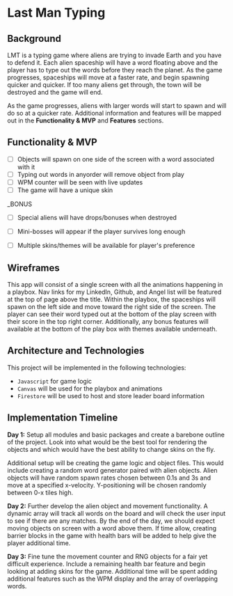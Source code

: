 # Last Man Typing
## Background 
LMT is a typing game where aliens are trying to invade Earth and you have to defend it. Each alien spaceship will have a word floating above and the player has to type out the words before they reach the planet. As the game progresses, spaceships will move at a faster rate, and begin spawning quicker and quicker. If too many aliens get through, the town will be destroyed and the game will end. 

As the game progresses, aliens with larger words will start to spawn and will do so at a quicker rate. Additional information and features will be mapped out in the **Functionality & MVP** and **Features** sections.

## Functionality & MVP

- [ ] Objects will spawn on one side of the screen with a word associated with it
- [ ] Typing out words in anyorder will remove object from play
- [ ] WPM counter will be seen with live updates
- [ ] The game will have a unique skin 

_BONUS
- [ ] Special aliens will have drops/bonuses when destroyed
- [ ] Mini-bosses will appear if the player survives long enough
- [ ] Multiple skins/themes will be available for player's preference



## Wireframes

This app will consist of a single screen with all the animations happening in a playbox. Nav links for my LinkedIn, Github, and Angel list will be featured at the top of page above the title. Within the playbox, the spaceships will spawn on the left side and move toward the right side of the screen. The player can see their word typed out at the bottom of the play screen with their score in the top right corner. Additionally, any bonus features will available at the bottom of the play box with themes available underneath.

## Architecture and Technologies

This project will be implemented in the following technologies:
- `Javascript` for game logic
- `Canvas` will be used for the playbox and animations
- `Firestore` will be used to host and store leader board information


## Implementation Timeline
**Day 1:** Setup all modules and basic packages and create a barebone outline of the project. Look into what would be the best tool for rendering the objects and which would have the best ability to change skins on the fly. 

Additional setup will be creating the game logic and object files. This would include creating a random word generator paired with alien objects. Alien objects will have random spawn rates chosen between 0.1s and 3s and move at a specified x-velocity. Y-positioning will be chosen randomly between 0-x tiles high. 

**Day 2:** Further develop the alien object and movement functionality. A dynamic array will track all words on the board and will check the user input to see if there are any matches. By the end of the day, we should expect moving objects on screen with a word above them. If time allow, creating barrier blocks in the game with health bars will be added to help give the player additional time. 

**Day 3:** Fine tune the movement counter and RNG objects for a fair yet difficult experience. Include a remaining health bar feature and begin looking at adding skins for the game.  Additional time will be spent adding additional features such as the WPM display and the array of overlapping words.
